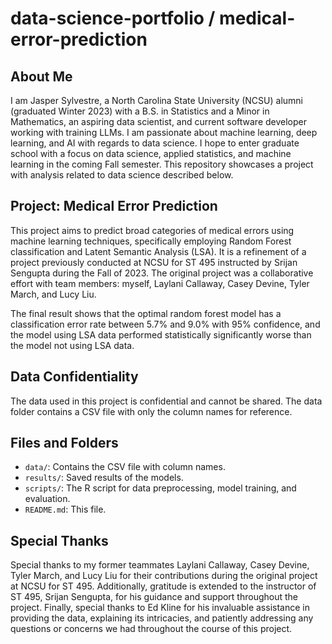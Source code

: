# data-science-portfolio / medical-error-prediction

## About Me

I am Jasper Sylvestre, a North Carolina State University (NCSU) alumni (graduated Winter 2023) with a B.S. in Statistics and a Minor in Mathematics, an aspiring data scientist, and current software developer working with training LLMs. I am passionate about machine learning, deep learning, and AI with regards to data science. I hope to enter graduate school with a focus on data science, applied statistics, and machine learning in the coming Fall semester. This repository showcases a project with analysis related to data science described below.

## Project: Medical Error Prediction

This project aims to predict broad categories of medical errors using machine learning techniques, specifically employing Random Forest classification and Latent Semantic Analysis (LSA). It is a refinement of a project previously conducted at NCSU for ST 495 instructed by Srijan Sengupta during the Fall of 2023. The original project was a collaborative effort with team members: myself, Laylani Callaway, Casey Devine, Tyler March, and Lucy Liu.

The final result shows that the optimal random forest model has a classification error rate between 5.7% and 9.0% with 95% confidence, and the model using LSA data performed statistically significantly worse than the model not using LSA data.

## Data Confidentiality

The data used in this project is confidential and cannot be shared. The data folder contains a CSV file with only the column names for reference.

## Files and Folders

* `data/`: Contains the CSV file with column names.
* `results/`: Saved results of the models.
* `scripts/`: The R script for data preprocessing, model training, and evaluation.
* `README.md`: This file.

## Special Thanks

Special thanks to my former teammates Laylani Callaway, Casey Devine, Tyler March, and Lucy Liu for their contributions during the original project at NCSU for ST 495. Additionally, gratitude is extended to the instructor of ST 495, Srijan Sengupta, for his guidance and support throughout the project. Finally, special thanks to Ed Kline for his invaluable assistance in providing the data, explaining its intricacies, and patiently addressing any questions or concerns we had throughout the course of this project.
